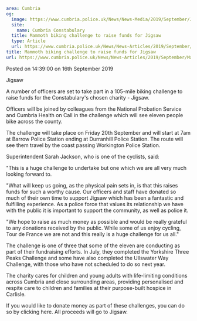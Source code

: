```yaml
area: Cumbria
og:
  image: https://www.cumbria.police.uk/News/News-Media/2019/September/Jigsaw-logojpg.jpg
  site:
    name: Cumbria Constabulary
  title: Mammoth biking challenge to raise funds for Jigsaw
  type: Article
  url: https://www.cumbria.police.uk/News/News-Articles/2019/September/Mammoth-biking-challenge-to-raise-funds-for-Jigsaw.aspx
title: Mammoth biking challenge to raise funds for Jigsaw
url: https://www.cumbria.police.uk/News/News-Articles/2019/September/Mammoth-biking-challenge-to-raise-funds-for-Jigsaw.aspx
```

Posted on 14:39:00 on 16th September 2019

Jigsaw

A number of officers are set to take part in a 105-mile biking challenge to raise funds for the Constabulary's chosen charity - Jigsaw.

Officers will be joined by colleagues from the National Probation Service and Cumbria Health on Call in the challenge which will see eleven people bike across the county.

The challenge will take place on Friday 20th September and will start at 7am at Barrow Police Station ending at Durranhill Police Station. The route will see them travel by the coast passing Workington Police Station.

Superintendent Sarah Jackson, who is one of the cyclists, said:

"This is a huge challenge to undertake but one which we are all very much looking forward to.

"What will keep us going, as the physical pain sets in, is that this raises funds for such a worthy cause. Our officers and staff have donated so much of their own time to support Jigsaw which has been a fantastic and fulfilling experience. As a police force that values its relationship we have with the public it is important to support the community, as well as police it.

"We hope to raise as much money as possible and would be really grateful to any donations received by the public. While some of us enjoy cycling, Tour de France we are not and this really is a huge challenge for us all."

The challenge is one of three that some of the eleven are conducting as part of their fundraising efforts. In July, they completed the Yorkshire Three Peaks Challenge and some have also completed the Ullswater Way Challenge, with those who have not scheduled to do so next year.

The charity cares for children and young adults with life-limiting conditions across Cumbria and close surrounding areas, providing personalised and respite care to children and families at their purpose-built hospice in Carlisle.

If you would like to donate money as part of these challenges, you can do so by clicking here. All proceeds will go to Jigsaw.
